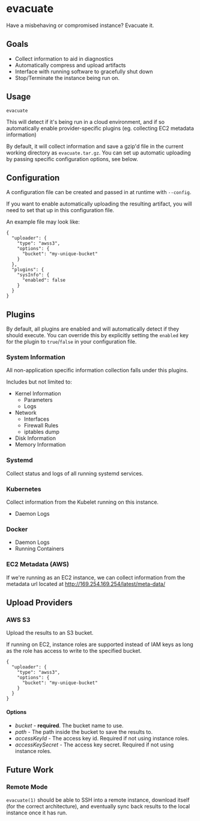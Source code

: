 # evacuate

Have a misbehaving or compromised instance? Evacuate it.

## Goals

- Collect information to aid in diagnostics
- Automatically compress and upload artifacts
- Interface with running software to gracefully shut down
- Stop/Terminate the instance being run on.

## Usage

```
evacuate
```

This will detect if it's being run in a cloud environment, and if so automatically enable provider-specific plugins (eg. collecting EC2 metadata information)

By default, it will collect information and save a gzip'd file in the current working directory as `evacuate.tar.gz`. You can set up automatic uploading by passing specific configuration options, see below.

## Configuration

A configuration file can be created and passed in at runtime with `--config`.

If you want to enable automatically uploading the resulting artifact, you will need to set that up in this configuration file.

An example file may look like:

```
{
  "uploader": {
    "type": "awss3",
    "options": {
      "bucket": "my-unique-bucket"
    }
  },
  "plugins": {
    "sysInfo": {
      "enabled": false
    }
  }
}
```

## Plugins

By default, all plugins are enabled and will automatically detect if they should execute. You can override this by explicitly setting the `enabled` key for the plugin to `true`/`false` in your configuration file.

### System Information

All non-application specific information collection falls under this plugins.

Includes but not limited to:
  - Kernel Information
    - Parameters
    - Logs
  - Network
    - Interfaces
    - Firewall Rules
    - iptables dump
  - Disk Information
  - Memory Information

### Systemd

Collect status and logs of all running systemd services.

### Kubernetes

Collect information from the Kubelet running on this instance.

- Daemon Logs

### Docker

- Daemon Logs
- Running Containers

### EC2 Metadata (AWS)

If we're running as an EC2 instance, we can collect information from the metadata url located at http://169.254.169.254/latest/meta-data/ 

## Upload Providers

### AWS S3

Upload the results to an S3 bucket.

If running on EC2, instance roles are supported instead of IAM keys as long as the role has access to write to the specified bucket.

```
{
  "uploader": {
    "type": "awss3",
    "options": {
      "bucket": "my-unique-bucket"
    }
  }
}
```

#### Options

- *bucket* - **required**. The bucket name to use.
- *path* - The path inside the bucket to save the results to.
- *accessKeyId* - The access key id. Required if not using instance roles.
- *accessKeySecret* - The access key secret. Required if not using instance roles.

## Future Work

### Remote Mode

`evacuate(1)` should be able to SSH into a remote instance, download itself (for the correct architecture), and eventually sync back results to the local instance once it has run.
